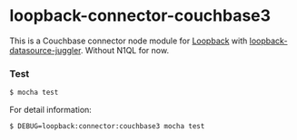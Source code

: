 # loopback-connector-couchbase3

This is a Couchbase connector node module for [Loopback](http://loopback.io/) with [loopback-datasource-juggler](https://github.com/strongloop/loopback-datasource-juggler). Without N1QL for now.


### Test

```bash
$ mocha test 
```

For detail information:

```bash
$ DEBUG=loopback:connector:couchbase3 mocha test 
```